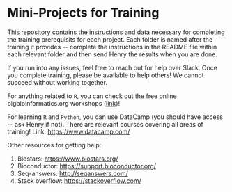 # Mini-Projects for Training

This repository contains the instructions and data necessary for completing the training prerequisits for each project. Each folder is named after the training it provides -- complete the instructions in the README file within each relevant folder and then send Henry the results when you are done. 

If you run into any issues, feel free to reach out for help over Slack. Once you complete training, please be available to help others! We cannot succeed without working together. 

For anything related to `R`, you can check out the free online bigbioinformatics.org workshops ([link](https://www.bigbioinformatics.org/workshops))!

For learning `R` and `Python`, you can use DataCamp (you should have access -- ask Henry if not). There are relevant courses covering all areas of training! Link: https://www.datacamp.com/

Other resources for getting help:

1. Biostars: https://www.biostars.org/
2. Bioconductor: https://support.bioconductor.org/
3. Seq-answers: http://seqanswers.com/
4. Stack overflow: https://stackoverflow.com/

